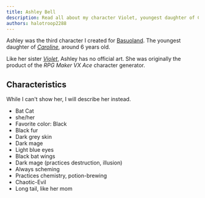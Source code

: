 ```yaml
---
title: Ashley Bell
description: Read all about my character Violet, youngest daughter of Caroline.
authors: halotroop2288
---
```


Ashley was the third character I created for [Basuoland].
The youngest daughter of *[Caroline]*, around 6 years old.

Like her sister *[Violet]*, Ashley has no official art.
She was originally the product of the *RPG Maker VX Ace* character generator.

## Characteristics

While I can't show her, I will describe her instead.

- Bat Cat
- she/her
- Favorite color: Black
- Black fur
- Dark grey skin
- Dark mage
- Light blue eyes
- Black bat wings
- Dark mage (practices destruction, illusion)
- Always scheming
- Practices chemistry, potion-brewing
- Chaotic-Evil
- Long tail, like her mom



<!-- Static Links -->

[Basuoland]:/caroline/projects/basuoland
[Caroline]:../caroline
[Violet]:../violet
